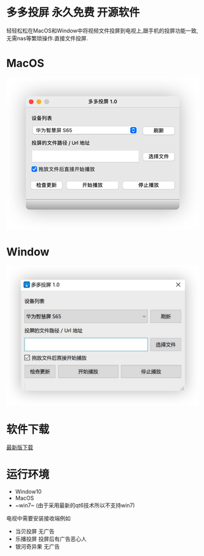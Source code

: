 # 多多投屏 永久免费 开源软件

轻轻松松在MacOS和Window中将视频文件投屏到电视上,跟手机的投屏功能一致,无需nas等繁琐操作.直接文件投屏.

# MacOS
![image-20220730180009303](images/README/2022-07-31_12.42.45.png)
# Window
![image-20220730180009303](images/README/2022-07-31_12.40.17.png)

# 软件下载

[最新版下载](https://github.com/duolabmeng6/easy_to_tv/releases)

# 运行环境

* Window10
* MacOS
* ~win7~ (由于采用最新的qt6技术所以不支持win7)

电视中需要安装接收端例如

* 当贝投屏 无广告
* 乐播投屏 投屏后有广告恶心人
* 银河奇异果 无广告
